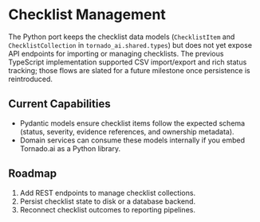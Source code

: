 # Checklist Management

The Python port keeps the checklist data models (`ChecklistItem` and
`ChecklistCollection` in `tornado_ai.shared.types`) but does not yet expose API
endpoints for importing or managing checklists. The previous TypeScript
implementation supported CSV import/export and rich status tracking; those flows
are slated for a future milestone once persistence is reintroduced.

## Current Capabilities

- Pydantic models ensure checklist items follow the expected schema (status,
  severity, evidence references, and ownership metadata).
- Domain services can consume these models internally if you embed Tornado.ai as
  a Python library.

## Roadmap

1. Add REST endpoints to manage checklist collections.
2. Persist checklist state to disk or a database backend.
3. Reconnect checklist outcomes to reporting pipelines.
